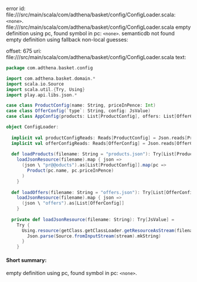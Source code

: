 error id: file://<WORKSPACE>/src/main/scala/com/adthena/basket/config/ConfigLoader.scala:`<none>`.
file://<WORKSPACE>/src/main/scala/com/adthena/basket/config/ConfigLoader.scala
empty definition using pc, found symbol in pc: `<none>`.
semanticdb not found
empty definition using fallback
non-local guesses:

offset: 675
uri: file://<WORKSPACE>/src/main/scala/com/adthena/basket/config/ConfigLoader.scala
text:
```scala
package com.adthena.basket.config

import com.adthena.basket.domain.*
import scala.io.Source
import scala.util.{Try, Using}
import play.api.libs.json.*

case class ProductConfig(name: String, priceInPence: Int)
case class OfferConfig(`type`: String, config: JsValue)
case class AppConfig(products: List[ProductConfig], offers: List[OfferConfig])

object ConfigLoader:
  
  implicit val productConfigReads: Reads[ProductConfig] = Json.reads[ProductConfig]
  implicit val offerConfigReads: Reads[OfferConfig] = Json.reads[OfferConfig]
  
  def loadProducts(filename: String = "products.json"): Try[List[Product]] =
    loadJsonResource(filename).map { json =>
      (json \ "pr@@oducts").as[List[ProductConfig]].map(pc => 
        Product(pc.name, pc.priceInPence)
      )
    }
  
  def loadOffers(filename: String = "offers.json"): Try[List[OfferConfig]] =
    loadJsonResource(filename).map { json =>
      (json \ "offers").as[List[OfferConfig]]
    }
  
  private def loadJsonResource(filename: String): Try[JsValue] =
    Try {
      Using.resource(getClass.getClassLoader.getResourceAsStream(filename)) { stream =>
        Json.parse(Source.fromInputStream(stream).mkString)
      }
    }
```


#### Short summary: 

empty definition using pc, found symbol in pc: `<none>`.